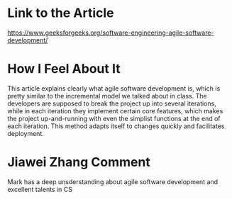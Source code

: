 # Link to the Article
https://www.geeksforgeeks.org/software-engineering-agile-software-development/

# How I Feel About It
This article explains clearly what agile software development is, which is pretty similar to the incremental model we talked about in class. The developers are supposed to break the project up into several iterations, while in each iteration they implement certain core features, which makes the project up-and-running with even the simplist functions at the end of each iteration. This method adapts itself to changes quickly and facilitates deployment.


# Jiawei Zhang Comment

Mark has a deep unsderstanding about agile software development and excellent talents in CS